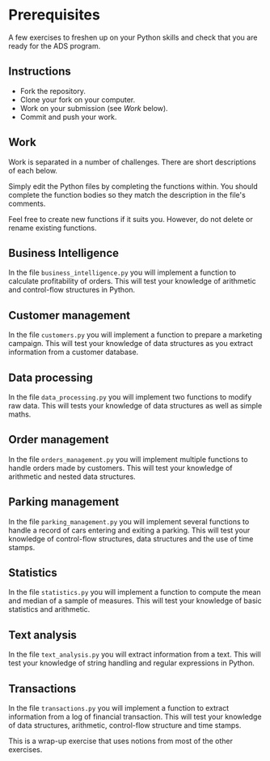 # Prerequisites

A few exercises to freshen up on your Python skills and check that you are
ready for the ADS program.


## Instructions

- Fork the repository.
- Clone your fork on your computer.
- Work on your submission (see *Work* below).
- Commit and push your work.


## Work

Work is separated in a number of challenges. There are short descriptions of
each below.

Simply edit the Python files by completing the functions within. You should
complete the function bodies so they match the description in the file's
comments.

Feel free to create new functions if it suits you. However, do not delete or
rename existing functions.



## Business Intelligence

In the file `business_intelligence.py` you will implement a function
to calculate profitability of orders. This will test your knowledge of
arithmetic and control-flow structures in Python.

## Customer management

In the file `customers.py` you will implement a function to prepare a
marketing campaign. This will test your knowledge of data structures as you
extract information from a customer database.

## Data processing

In the file `data_processing.py` you will implement two functions to modify
raw data. This will tests your knowledge of data structures as well as simple
maths.

## Order management

In the file `orders_management.py` you will implement multiple functions to
handle orders made by customers. This will test your knowledge of arithmetic
and nested data structures.

## Parking management

In the file `parking_management.py` you will implement several functions to
handle a record of cars entering and exiting a parking. This will test your
knowledge of control-flow structures, data structures and the use of time
stamps.

## Statistics

In the file `statistics.py` you will implement a function to compute the mean
and median of a sample of measures. This will test your knowledge of basic
statistics and arithmetic.

## Text analysis

In the file `text_analysis.py` you will extract information from a text. This
will test your knowledge of string handling and regular expressions in Python.

## Transactions

In the file `transactions.py` you will implement a function to extract
information from a log of financial transaction. This will test your
knowledge of data structures, arithmetic, control-flow structure and time
stamps.

This is a wrap-up exercise that uses notions from most of the other exercises.

